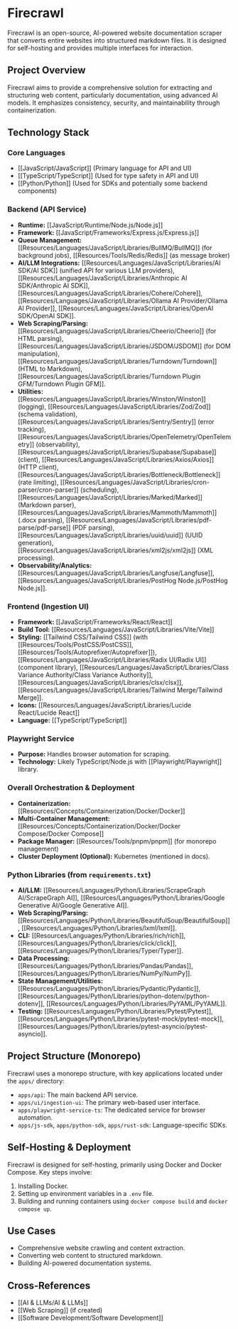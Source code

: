 # Firecrawl

Firecrawl is an open-source, AI-powered website documentation scraper that converts entire websites into structured markdown files. It is designed for self-hosting and provides multiple interfaces for interaction.

## Project Overview

Firecrawl aims to provide a comprehensive solution for extracting and structuring web content, particularly documentation, using advanced AI models. It emphasizes consistency, security, and maintainability through containerization.

## Technology Stack

### Core Languages
*   [[JavaScript/JavaScript]] (Primary language for API and UI)
*   [[TypeScript/TypeScript]] (Used for type safety in API and UI)
*   [[Python/Python]] (Used for SDKs and potentially some backend components)

### Backend (API Service)
*   **Runtime:** [[JavaScript/Runtime/Node.js/Node.js]]
*   **Framework:** [[JavaScript/Frameworks/Express.js/Express.js]]
*   **Queue Management:** [[Resources/Languages/JavaScript/Libraries/BullMQ/BullMQ]] (for background jobs), [[Resources/Tools/Redis/Redis]] (as message broker)
*   **AI/LLM Integrations:** [[Resources/Languages/JavaScript/Libraries/AI SDK/AI SDK]] (unified API for various LLM providers), [[Resources/Languages/JavaScript/Libraries/Anthropic AI SDK/Anthropic AI SDK]], [[Resources/Languages/JavaScript/Libraries/Cohere/Cohere]], [[Resources/Languages/JavaScript/Libraries/Ollama AI Provider/Ollama AI Provider]], [[Resources/Languages/JavaScript/Libraries/OpenAI SDK/OpenAI SDK]].
*   **Web Scraping/Parsing:** [[Resources/Languages/JavaScript/Libraries/Cheerio/Cheerio]] (for HTML parsing), [[Resources/Languages/JavaScript/Libraries/JSDOM/JSDOM]] (for DOM manipulation), [[Resources/Languages/JavaScript/Libraries/Turndown/Turndown]] (HTML to Markdown), [[Resources/Languages/JavaScript/Libraries/Turndown Plugin GFM/Turndown Plugin GFM]].
*   **Utilities:** [[Resources/Languages/JavaScript/Libraries/Winston/Winston]] (logging), [[Resources/Languages/JavaScript/Libraries/Zod/Zod]] (schema validation), [[Resources/Languages/JavaScript/Libraries/Sentry/Sentry]] (error tracking), [[Resources/Languages/JavaScript/Libraries/OpenTelemetry/OpenTelemetry]] (observability), [[Resources/Languages/JavaScript/Libraries/Supabase/Supabase]] (client), [[Resources/Languages/JavaScript/Libraries/Axios/Axios]] (HTTP client), [[Resources/Languages/JavaScript/Libraries/Bottleneck/Bottleneck]] (rate limiting), [[Resources/Languages/JavaScript/Libraries/cron-parser/cron-parser]] (scheduling), [[Resources/Languages/JavaScript/Libraries/Marked/Marked]] (Markdown parser), [[Resources/Languages/JavaScript/Libraries/Mammoth/Mammoth]] (.docx parsing), [[Resources/Languages/JavaScript/Libraries/pdf-parse/pdf-parse]] (PDF parsing), [[Resources/Languages/JavaScript/Libraries/uuid/uuid]] (UUID generation), [[Resources/Languages/JavaScript/Libraries/xml2js/xml2js]] (XML processing).
*   **Observability/Analytics:** [[Resources/Languages/JavaScript/Libraries/Langfuse/Langfuse]], [[Resources/Languages/JavaScript/Libraries/PostHog Node.js/PostHog Node.js]].

### Frontend (Ingestion UI)
*   **Framework:** [[JavaScript/Frameworks/React/React]]
*   **Build Tool:** [[Resources/Languages/JavaScript/Libraries/Vite/Vite]]
*   **Styling:** [[Tailwind CSS/Tailwind CSS]] (with [[Resources/Tools/PostCSS/PostCSS]], [[Resources/Tools/Autoprefixer/Autoprefixer]]), [[Resources/Languages/JavaScript/Libraries/Radix UI/Radix UI]] (component library), [[Resources/Languages/JavaScript/Libraries/Class Variance Authority/Class Variance Authority]], [[Resources/Languages/JavaScript/Libraries/clsx/clsx]], [[Resources/Languages/JavaScript/Libraries/Tailwind Merge/Tailwind Merge]].
*   **Icons:** [[Resources/Languages/JavaScript/Libraries/Lucide React/Lucide React]]
*   **Language:** [[TypeScript/TypeScript]]

### Playwright Service
*   **Purpose:** Handles browser automation for scraping.
*   **Technology:** Likely TypeScript/Node.js with [[Playwright/Playwright]] library.

### Overall Orchestration & Deployment
*   **Containerization:** [[Resources/Concepts/Containerization/Docker/Docker]]
*   **Multi-Container Management:** [[Resources/Concepts/Containerization/Docker/Docker Compose/Docker Compose]]
*   **Package Manager:** [[Resources/Tools/pnpm/pnpm]] (for monorepo management)
*   **Cluster Deployment (Optional):** Kubernetes (mentioned in docs).

### Python Libraries (from `requirements.txt`)
*   **AI/LLM:** [[Resources/Languages/Python/Libraries/ScrapeGraph AI/ScrapeGraph AI]], [[Resources/Languages/Python/Libraries/Google Generative AI/Google Generative AI]].
*   **Web Scraping/Parsing:** [[Resources/Languages/Python/Libraries/BeautifulSoup/BeautifulSoup]], [[Resources/Languages/Python/Libraries/lxml/lxml]].
*   **CLI:** [[Resources/Languages/Python/Libraries/rich/rich]], [[Resources/Languages/Python/Libraries/click/click]], [[Resources/Languages/Python/Libraries/Typer/Typer]].
*   **Data Processing:** [[Resources/Languages/Python/Libraries/Pandas/Pandas]], [[Resources/Languages/Python/Libraries/NumPy/NumPy]].
*   **State Management/Utilities:** [[Resources/Languages/Python/Libraries/Pydantic/Pydantic]], [[Resources/Languages/Python/Libraries/python-dotenv/python-dotenv]], [[Resources/Languages/Python/Libraries/PyYAML/PyYAML]].
*   **Testing:** [[Resources/Languages/Python/Libraries/Pytest/Pytest]], [[Resources/Languages/Python/Libraries/pytest-mock/pytest-mock]], [[Resources/Languages/Python/Libraries/pytest-asyncio/pytest-asyncio]].

## Project Structure (Monorepo)

Firecrawl uses a monorepo structure, with key applications located under the `apps/` directory:
*   `apps/api`: The main backend API service.
*   `apps/ui/ingestion-ui`: The primary web-based user interface.
*   `apps/playwright-service-ts`: The dedicated service for browser automation.
*   `apps/js-sdk`, `apps/python-sdk`, `apps/rust-sdk`: Language-specific SDKs.

## Self-Hosting & Deployment

Firecrawl is designed for self-hosting, primarily using Docker and Docker Compose. Key steps involve:
1.  Installing Docker.
2.  Setting up environment variables in a `.env` file.
3.  Building and running containers using `docker compose build` and `docker compose up`.

## Use Cases

*   Comprehensive website crawling and content extraction.
*   Converting web content to structured markdown.
*   Building AI-powered documentation systems.

## Cross-References

*   [[AI & LLMs/AI & LLMs]]
*   [[Web Scraping]] (if created)
*   [[Software Development/Software Development]]
